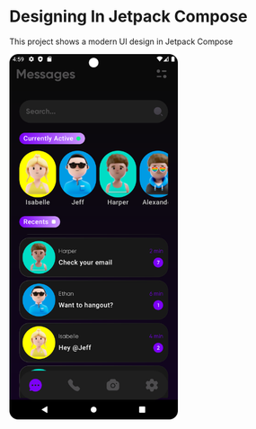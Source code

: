 # Designing In Jetpack Compose

This project shows a modern UI design in Jetpack Compose

<img src="https://github.com/Jeff-Emuveyan/compose_design_a/blob/master/app/src/main/res/drawable/compose_a.png" width="300" height="650" />
